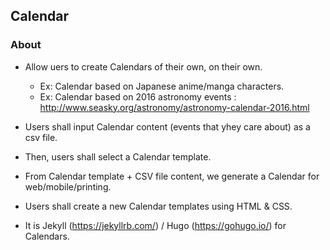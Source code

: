 ## Calendar

### About

- Allow uers to create Calendars of their own, on their own.
	- Ex: Calendar based on Japanese anime/manga characters.
	- Ex: Calendar based on 2016 astronomy events : http://www.seasky.org/astronomy/astronomy-calendar-2016.html
	
- Users shall input Calendar content (events that yhey care about) as a csv file.
 
- Then, users shall select a Calendar template. 

- From Calendar template + CSV file content, we generate a Calendar for web/mobile/printing.

- Users shall create a new Calendar templates using HTML & CSS.

-  It is Jekyll (https://jekyllrb.com/) / Hugo (https://gohugo.io/) for Calendars.
